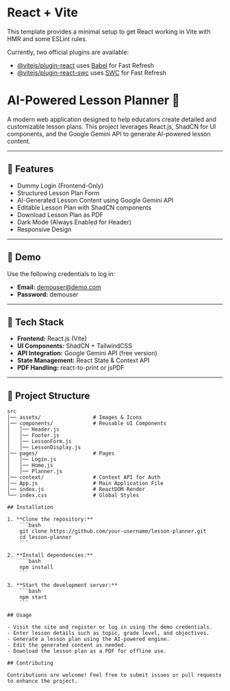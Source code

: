 # React + Vite

This template provides a minimal setup to get React working in Vite with HMR and some ESLint rules.

Currently, two official plugins are available:

- [@vitejs/plugin-react](https://github.com/vitejs/vite-plugin-react/blob/main/packages/plugin-react/README.md) uses [Babel](https://babeljs.io/) for Fast Refresh
- [@vitejs/plugin-react-swc](https://github.com/vitejs/vite-plugin-react-swc) uses [SWC](https://swc.rs/) for Fast Refresh

# AI-Powered Lesson Planner 🚀  

A modern web application designed to help educators create detailed and customizable lesson plans. This project leverages React.js, ShadCN for UI components, and the Google Gemini API to generate AI-powered lesson content.  

---

## 📖 Features  
- Dummy Login (Frontend-Only)  
- Structured Lesson Plan Form  
- AI-Generated Lesson Content using Google Gemini API  
- Editable Lesson Plan with ShadCN components  
- Download Lesson Plan as PDF  
- Dark Mode (Always Enabled for Header)  
- Responsive Design  

---

## 🚀 Demo  
Use the following credentials to log in:  
- **Email:** demouser@demo.com  
- **Password:** demouser  

---

## 🔧 Tech Stack  
- **Frontend:** React.js (Vite)  
- **UI Components:** ShadCN + TailwindCSS  
- **API Integration:** Google Gemini API (free version)  
- **State Management:** React State & Context API  
- **PDF Handling:** react-to-print or jsPDF  

---

## 📂 Project Structure  
```plaintext
src  
│── assets/                 # Images & Icons  
│── components/             # Reusable UI Components  
│   │── Header.js  
│   │── Footer.js  
│   │── LessonForm.js  
│   │── LessonDisplay.js  
│── pages/                  # Pages  
│   │── Login.js  
│   │── Home.js  
│   │── Planner.js  
│── context/                # Context API for Auth  
│── App.js                  # Main Application File  
│── index.js                # ReactDOM Render  
└── index.css               # Global Styles  

## Installation

1. **Clone the repository:**
    ```bash
    git clone https://github.com/your-username/lesson-planner.git
    cd lesson-planner
    ```

2. **Install dependencies:**
    ```bash
    npm install
    ```

3. **Start the development server:**
    ```bash
    npm start
    ```

## Usage

- Visit the site and register or log in using the demo credentials.
- Enter lesson details such as topic, grade level, and objectives.
- Generate a lesson plan using the AI-powered engine.
- Edit the generated content as needed.
- Download the lesson plan as a PDF for offline use.

## Contributing

Contributions are welcome! Feel free to submit issues or pull requests to enhance the project.
